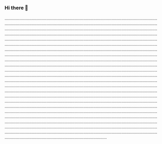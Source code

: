 ### Hi there 👋

.......................................................................................................................................................................................................................................................................................................................................................................................................................................................................................................................................................................................................................................................................................................................................................................................................................................................................................................................................................................................................................................................................................................................................................................................................................................................................................................................................................................................................................................................................................................................................................................................................................................................................................................................................................................................................................................................................................................................................................................................................................................................................................................................................................................................................................................................................................................................................................................................................................................................................................................................................................................................................................................................................................................................................................................................................................................................................................................................................................................................................................................................
